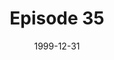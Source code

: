 ---
layout: podcast
title: Episode 35 
number: 35
subtitle: 
summary: 
date: 1999-12-31
location: https://dl.dropboxusercontent.com/s/n0dbkfmhcinoibc/watir_podcast_35.mp3?dl=0
size: 
duration: 
---